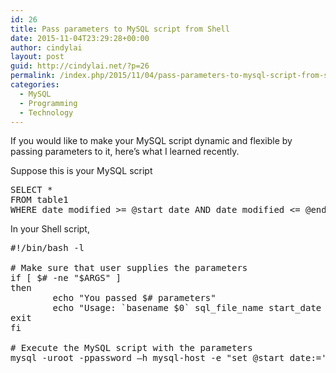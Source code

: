 ```yaml
---
id: 26
title: Pass parameters to MySQL script from Shell
date: 2015-11-04T23:29:28+00:00
author: cindylai
layout: post
guid: http://cindylai.net/?p=26
permalink: /index.php/2015/11/04/pass-parameters-to-mysql-script-from-shell/
categories:
  - MySQL
  - Programming
  - Technology
---
```

If you would like to make your MySQL script dynamic and flexible by passing parameters to it, here&#8217;s what I learned recently.

Suppose this is your MySQL script

<pre class="brush: csharp; title: ; notranslate" title="">SELECT *
FROM table1
WHERE date_modified &gt;= @start_date AND date_modified &lt;= @end_date
</pre>

In your Shell script,

<pre class="brush: csharp; title: ; notranslate" title="">#!/bin/bash -l

# Make sure that user supplies the parameters
if [ $# -ne "$ARGS" ]
then
        echo "You passed $# parameters"
        echo "Usage: `basename $0` sql_file_name start_date end_date"
exit
fi

# Execute the MySQL script with the parameters
mysql -uroot -ppassword –h mysql-host -e "set @start_date:='$2'; set @end_date:='$3'; source $1;"
</pre>